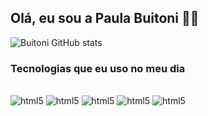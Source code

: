 ## Olá, eu sou a Paula Buitoni 🖐🏻



![Buitoni GitHub stats](https://github-readme-stats.vercel.app/api?username=PaulaBuitoni&show_icons=true&theme=radical)

### Tecnologias que eu uso no meu dia 

<div style="display: inline_block"><br/>
 <img aline="center" alt="html5" src="https://img.shields.io/badge/HTML5-E34F26?style=for-the-badge&logo=html5&logoColor=white"/>
 <img aline="center" alt="html5" src="https://img.shields.io/badge/CSS3-1572B6?style=for-the-badge&logo=css3&logoColor=white"/>
 <img aline="center" alt="html5" src="https://img.shields.io/badge/JavaScript-F7DF1E?style=for-the-badge&logo=javascript&logoColor=black"/>
 <img aline="center" alt="html5" src="https://img.shields.io/badge/Figma-F24E1E?style=for-the-badge&logo=figma&logoColor=white"/>
 <img aline="center" alt="html5" src="https://img.shields.io/badge/Visual_Studio_Code-0078D4?style=for-the-badge&logo=visual%20studio%20code&logoColor=white"/>
 
 </div>
